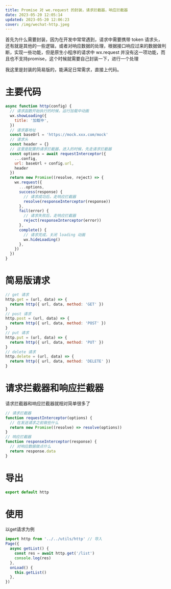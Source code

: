 ```yaml
---
title: Promise 对 we.request 的封装，请求拦截器，响应拦截器
date: 2023-05-20 12:05:14
updated: 2023-05-20 12:06:23
cover: /img/wechat-http.jpeg
---
```


首先为什么需要封装，因为在开发中常常遇到，请求中需要携带 token 请求头，还有就是其他的一些逻辑，或者对响应数据的处理，根据接口响应过来的数据做判断，实现一些功能，但是原生小程序的请求中 wx.request 并没有这一项功能，而且也不支持promise，这个时候就需要自己封装一下，进行一个处理

我这里是封装的简易版的，能满足日常需求，直接上代码。

# 主要代码

```js
async function http(config) {
  // 请求函数开始执行的时候，运行加载中动画
  wx.showLoading({
    title: '加载中',
  })
  // 请求基地址
  const baseUrl = 'https://mock.xxx.com/mock'
  // 请求头
  const header = {}
  // 这里是配置的请求拦截器，进入的时候，先走请求拦截器
  const options = await requestInterceptor({
    ...config,
    url: baseUrl + config.url,
    header
  })
  return new Promise((resolve, reject) => {
    wx.request({
      ...options,
      success(response) {
        // 请求成功后，走响应拦截器
        resolve(responseInterceptor(response))
      },
      fail(error) {
        // 请求失败后，走响应拦截器
        reject(responseInterceptor(error))
      },
      complete() {
        // 请求完成，关闭 loading 动画
        wx.hideLoading()
      },
    })
  })
}
```

# 简易版请求

```js
// get 请求
http.get = (url, data) => {
  return http({ url, data, method: 'GET' })
}
// post 请求
http.post = (url, data) => {
  return http({ url, data, method: 'POST' })
}
// put 请求
http.put = (url, data) => {
  return http({ url, data, method: 'PUT' })
}
// delete 请求
http.delete = (url, data) => {
  return http({ url, data, method: 'DELETE' })
}
```

# 请求拦截器和响应拦截器

请求拦截器和响应拦截器就相对简单很多了

```js
// 请求拦截器
function requestInterceptor(options) {
  // 在发送请求之前做些什么
  return new Promise((resolve) => resolve(options))
}
// 响应拦截器
function responseInterceptor(response) {
  // 对响应数据做点什么
  return response.data
}
```

# 导出

```js
export default http
```

# 使用

以get请求为例

```js
import http from '../../utils/http' // 导入
Page({
  async getList() {
    const res = await http.get('/list')
    console.log(res)
  },
  onLoad() {
    this.getList()
  },
})
```

